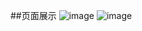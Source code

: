 ##页面展示
![image](https://user-images.githubusercontent.com/56108982/156882948-891313ef-6b37-4886-bcc0-997e2dea46de.png)
![image](https://user-images.githubusercontent.com/56108982/156882957-65954d06-6994-4d2b-9cd5-9a19d43f5856.png)
